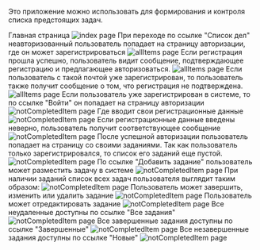 Это приложение можно использовать для формирования и контроля списка предстоящих задач.

Главная страница
![index page](images/index.jpg)
При переходе по ссылке "Список дел" неавторизованный пользователь попадает 
на страницу авторизации, где он может зарегистрироваться
![allItems page](images/registrationAlex.jpg)
Если регистрация прошла успешно, пользователь видит сообщение, 
подтверждающее регистрацию и предлагающее авторизоваться.
![allItems page](images/registrationAlexYes.jpg)
Если пользователь с такой почтой уже зарегистрирован, то пользователь 
также получит сообщение о том, что регистрация не подтверждена.
![allItems page](images/regError.jpg)
Если пользователь уже зарегистрирован в системе, то по ссылке "Войти"
он попадает на страницу авторизации
![notCompletedItem page](images/login.jpg)
Где вводит свои регистрационные данные
![notCompletedItem page](images/logAlex.jpg)
Если регистрационные данные введены неверно, пользователь получит 
соответствующее сообщение
![notCompletedItem page](images/err_login.jpg)
После успешной авторизации пользователь попадает на страницу со своими заданиями. 
Так как пользователь только зарегистрировался, то список его заданий еще пустой.
![notCompletedItem page](images/emptyList.jpg)
По ссылке "Добавить задание" пользователь может разместить задачу в системе
![notCompletedItem page](images/task1.jpg)
При наличии заданий список всех задач пользователя выглядит таким образом:
![notCompletedItem page](images/allTasks.jpg)
Пользователь может завершить, изменить или удалить задание
![notCompletedItem page](images/detailTask.jpg)
Пользователь может отредактировать задание
![notCompletedItem page](images/editTask.jpg)
Все неудаленные доступны по ссылке "Все задания"
![notCompletedItem page](images/allTasks1.jpg)
Все завершенные задания доступны по ссылке "Завершенные"
![notCompletedItem page](images/completed.jpg)
Все незавершенные задания доступны по ссылке "Новые"
![notCompletedItem page](images/current.jpg)